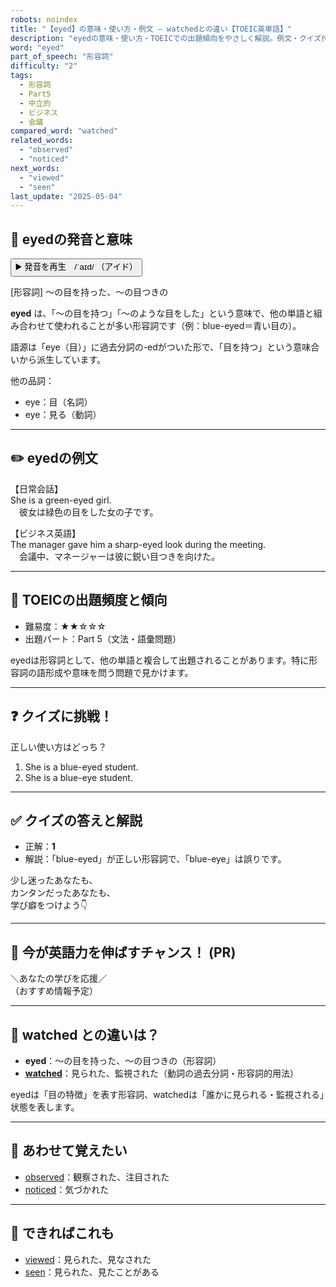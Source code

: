 ```yaml
---
robots: noindex
title: "【eyed】の意味・使い方・例文 ― watchedとの違い【TOEIC英単語】"
description: "eyedの意味・使い方・TOEICでの出題傾向をやさしく解説。例文・クイズ付きでwatchedとの違いもわかりやすく学べます。"
word: "eyed"
part_of_speech: "形容詞"
difficulty: "2"
tags:
  - 形容詞
  - Part5
  - 中立的
  - ビジネス
  - 会議
compared_word: "watched"
related_words:
  - "observed"
  - "noticed"
next_words:
  - "viewed"
  - "seen"
last_update: "2025-05-04"
---
```


## 🔰 eyedの発音と意味

<button class="play-audio" onclick="playTTS('eyed')">
  <span class="play-audio-main">
    ▶️ 発音を再生　/ˈaɪd/
  </span>
  <span class="play-audio-sub">
    （アイド）
  </span>
</button>

[形容詞] ～の目を持った、～の目つきの

**eyed** は、「～の目を持つ」「～のような目をした」という意味で、他の単語と組み合わせて使われることが多い形容詞です（例：blue-eyed＝青い目の）。

語源は「eye（目）」に過去分詞の-edがついた形で、「目を持つ」という意味合いから派生しています。

他の品詞：  
- eye：目（名詞）
- eye：見る（動詞）

---

## ✏️ eyedの例文

【日常会話】  
She is a green-eyed girl.  
　彼女は緑色の目をした女の子です。

【ビジネス英語】  
The manager gave him a sharp-eyed look during the meeting.  
　会議中、マネージャーは彼に鋭い目つきを向けた。

---

## 🎯 TOEICの出題頻度と傾向

- 難易度：★★☆☆☆
- 出題パート：Part 5（文法・語彙問題）

eyedは形容詞として、他の単語と複合して出題されることがあります。特に形容詞の語形成や意味を問う問題で見かけます。

---

## ❓ クイズに挑戦！

正しい使い方はどっち？

1. She is a blue-eyed student.  
2. She is a blue-eye student.

---

## ✅ クイズの答えと解説

- 正解：**1**
- 解説：「blue-eyed」が正しい形容詞で、「blue-eye」は誤りです。

少し迷ったあなたも、  
カンタンだったあなたも、  
学び癖をつけよう👇️

---

## 🚀 今が英語力を伸ばすチャンス！ (PR)

<div class="info-center">
＼あなたの学びを応援／<br>  
（おすすめ情報予定）
</div>

---

## 🤔  watched との違いは？

- **eyed**：～の目を持った、～の目つきの（形容詞）
- **[watched](/word/watched)**：見られた、監視された（動詞の過去分詞・形容詞的用法）

eyedは「目の特徴」を表す形容詞、watchedは「誰かに見られる・監視される」状態を表します。

---

## 🧩 あわせて覚えたい

- [observed](/word/observed)：観察された、注目された
- [noticed](/word/noticed)：気づかれた

---

## 📖 できればこれも

- [viewed](/word/viewed)：見られた、見なされた
- [seen](/word/seen)：見られた、見たことがある

<!-- cvid: aid28_bid37 -->
